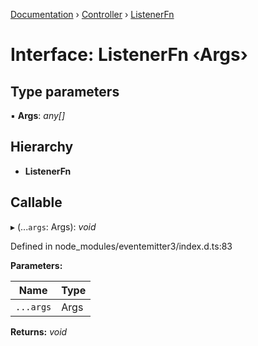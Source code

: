 [Documentation](../README.md) › [Controller](../classes/controller.md) › [ListenerFn](controller.listenerfn.md)

# Interface: ListenerFn ‹**Args**›

## Type parameters

▪ **Args**: *any[]*

## Hierarchy

* **ListenerFn**

## Callable

▸ (...`args`: Args): *void*

Defined in node_modules/eventemitter3/index.d.ts:83

**Parameters:**

Name | Type |
------ | ------ |
`...args` | Args |

**Returns:** *void*
